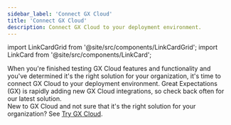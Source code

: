 ```yaml
---
sidebar_label: 'Connect GX Cloud'
title: 'Connect GX Cloud'
description: Connect GX Cloud to your deployment environment.
---
```


import LinkCardGrid from '@site/src/components/LinkCardGrid';
import LinkCard from '@site/src/components/LinkCard';

<p class="DocItem__header-description">When you're finished testing GX Cloud features and functionality and you've determined it's the right solution for your organization, it's time to connect GX Cloud to your deployment environment. Great Expectations (GX) is rapidly adding new GX Cloud integrations, so check back often for our latest solution.
<br /> 
New to GX Cloud and not sure that it's the right solution for your organization? See <a href='../try_gx_cloud.md'>Try GX Cloud</a>.</p>


<LinkCardGrid>
  <LinkCard topIcon label="Connect GX Cloud to PostgreSQL" description="Quickly start using GX Cloud with PostgreSQL." to="/cloud/connect/connect_postgresql" icon="/img/postgresql_icon.svg" />
  <LinkCard topIcon label="Connect GX Cloud to Snowflake" description="Quickly start using GX Cloud with Snowflake." to="/cloud/connect/connect_snowflake" icon="/img/snowflake_icon.png" />
  <LinkCard topIcon label="Connect GX Cloud and Airflow" description="Use Airflow to run scheduled GX Cloud validations." to="/cloud/connect/connect_airflow" icon="/img/airflow_icon.png" />
  <LinkCard topIcon label="Connect to GX Cloud with Python" description="Quickly start using GX Cloud with Python." to="/cloud/connect/connect_python" icon="/img/python_icon.svg" />
</LinkCardGrid>